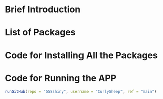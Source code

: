 # Brief Introduction

# List of Packages

# Code for Installing All the Packages

# Code for Running the APP

```R
runGitHub(repo = "558shiny", username = "CurlySheep", ref = "main")
```

